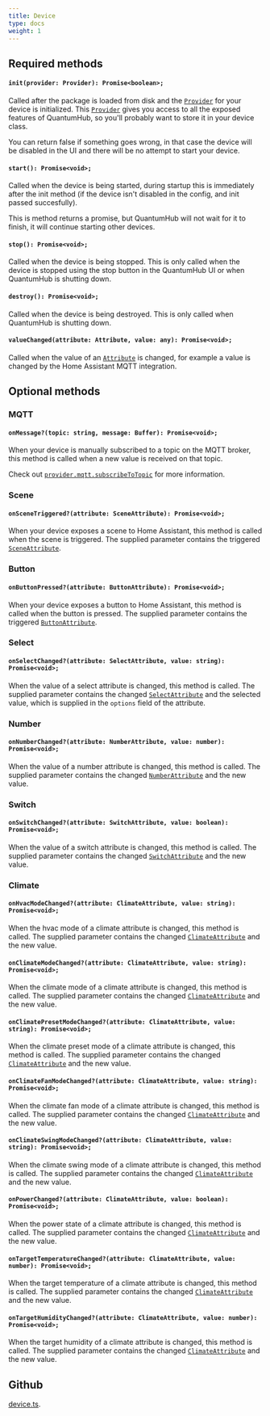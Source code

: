 ```yaml
---
title: Device
type: docs
weight: 1
---
```

## Required methods

#### `init(provider: Provider): Promise<boolean>;`  
Called after the package is loaded from disk and the [`Provider`](/docs/development/sdk/provider/) for your device is initialized. This [`Provider`](/docs/development/sdk/provider/) gives you access to all the exposed features of QuantumHub, so you'll probably want to store it in your device class. 

You can return false if something goes wrong, in that case the device will be disabled in the UI and there will be no attempt to start your device.

#### `start(): Promise<void>;`  
Called when the device is being started, during startup this is immediately after the init method (if the device isn't disabled in the config, and init passed succesfully). 

This is method returns a promise, but QuantumHub will not wait for it to finish, it will continue starting other devices. 

#### `stop(): Promise<void>;`  
Called when the device is being stopped. This is only called when the device is stopped using the stop button in the QuantumHub UI or when QuantumHub is shutting down.

#### `destroy(): Promise<void>;`  
Called when the device is being destroyed. This is only called when QuantumHub is shutting down.

#### `valueChanged(attribute: Attribute, value: any): Promise<void>;`  
 Called when the value of an [`Attribute`](/docs/development/sdk/device-attributes/) is changed, for example a value is changed by the Home Assistant MQTT integration.


## Optional methods

### MQTT

#### `onMessage?(topic: string, message: Buffer): Promise<void>;`

When your device is manually subscribed to a topic on the MQTT broker, this method is called when a new value is received on that topic.

Check out [`provider.mqtt.subscribeToTopic`](/docs/development/sdk/provider/#subscribetotopictopic-string-promisevoid) for more information.

### Scene

#### `onSceneTriggered?(attribute: SceneAttribute): Promise<void>;`

When your device exposes a scene to Home Assistant, this method is called when the scene is triggered. The supplied parameter contains the triggered [`SceneAttribute`](/docs/development/sdk/device-attributes/#sceneattribute).

### Button

#### `onButtonPressed?(attribute: ButtonAttribute): Promise<void>;`

When your device exposes a button to Home Assistant, this method is called when the button is pressed. The supplied parameter contains the triggered [`ButtonAttribute`](/docs/development/sdk/device-attributes/#buttonattribute).

### Select

#### `onSelectChanged?(attribute: SelectAttribute, value: string): Promise<void>;`

When the value of a select attribute is changed, this method is called. The supplied parameter contains the changed [`SelectAttribute`](/docs/development/sdk/device-attributes/#selectattribute) and the selected value, which is supplied in the `options` field of the attribute.

### Number

#### `onNumberChanged?(attribute: NumberAttribute, value: number): Promise<void>;`

When the value of a number attribute is changed, this method is called. The supplied parameter contains the changed [`NumberAttribute`](/docs/development/sdk/device-attributes/#numberattribute) and the new value.

### Switch

#### `onSwitchChanged?(attribute: SwitchAttribute, value: boolean): Promise<void>;`

When the value of a switch attribute is changed, this method is called. The supplied parameter contains the changed [`SwitchAttribute`](/docs/development/sdk/device-attributes/#switchattribute) and the new value.

### Climate

#### `onHvacModeChanged?(attribute: ClimateAttribute, value: string): Promise<void>;`

When the hvac mode of a climate attribute is changed, this method is called. The supplied parameter contains the changed [`ClimateAttribute`](/docs/development/sdk/device-attributes/#climateattribute) and the new value.

#### `onClimateModeChanged?(attribute: ClimateAttribute, value: string): Promise<void>;`

When the climate mode of a climate attribute is changed, this method is called. The supplied parameter contains the changed [`ClimateAttribute`](/docs/development/sdk/device-attributes/#climateattribute) and the new value.

#### `onClimatePresetModeChanged?(attribute: ClimateAttribute, value: string): Promise<void>;`

When the climate preset mode of a climate attribute is changed, this method is called. The supplied parameter contains the changed [`ClimateAttribute`](/docs/development/sdk/device-attributes/#climateattribute) and the new value.

#### `onClimateFanModeChanged?(attribute: ClimateAttribute, value: string): Promise<void>;`

When the climate fan mode of a climate attribute is changed, this method is called. The supplied parameter contains the changed [`ClimateAttribute`](/docs/development/sdk/device-attributes/#climateattribute) and the new value.

#### `onClimateSwingModeChanged?(attribute: ClimateAttribute, value: string): Promise<void>;`

When the climate swing mode of a climate attribute is changed, this method is called. The supplied parameter contains the changed [`ClimateAttribute`](/docs/development/sdk/device-attributes/#climateattribute) and the new value.

#### `onPowerChanged?(attribute: ClimateAttribute, value: boolean): Promise<void>;`

When the power state of a climate attribute is changed, this method is called. The supplied parameter contains the changed [`ClimateAttribute`](/docs/development/sdk/device-attributes/#climateattribute) and the new value.

#### `onTargetTemperatureChanged?(attribute: ClimateAttribute, value: number): Promise<void>;`

When the target temperature of a climate attribute is changed, this method is called. The supplied parameter contains the changed [`ClimateAttribute`](/docs/development/sdk/device-attributes/#climateattribute) and the new value.

#### `onTargetHumidityChanged?(attribute: ClimateAttribute, value: number): Promise<void>;`

When the target humidity of a climate attribute is changed, this method is called. The supplied parameter contains the changed [`ClimateAttribute`](/docs/development/sdk/device-attributes/#climateattribute) and the new value.

## Github

[device.ts](https://github.com/sorted-bits/quantumhub-sdk/blob/main/src/interfaces/device.ts).

